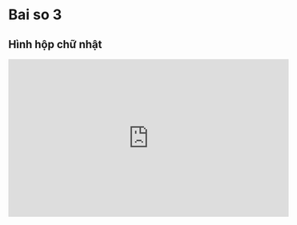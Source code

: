 # Bai so 3
## Hình hộp chữ nhật
<iframe width="560" height="315" src="https://www.youtube.com/embed/CU7hu2xZyu0?si=4FVtcTSA5z2C0tAJ" title="YouTube video player" frameborder="0" allow="accelerometer; autoplay; clipboard-write; encrypted-media; gyroscope; picture-in-picture; web-share" referrerpolicy="strict-origin-when-cross-origin" allowfullscreen></iframe>